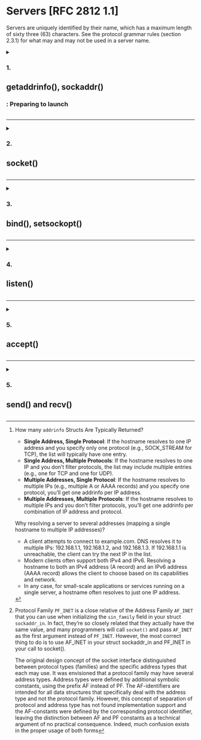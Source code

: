 # Servers [RFC 2812 1.1]

Servers are uniquely identified by their name, which has a maximum length of sixty three (63) characters.  See the protocol grammar rules (section 2.3.1) for what may and may not be used in a server name.

<details>

<summary><h3>1.</h3> <h2>getaddrinfo(), sockaddr()</h2><h3>:  Preparing to launch</h3></summary>
The `getaddrinfo()` function can be used by both clients and servers in networking, but its purpose slightly differs depending on the context:

- **Clients**: 
	
	* Use `getaddrinfo()` to look up the server's address for connecting.
	* The function provides details such as the IP address, port, and socket type (e.g., `SOCK_STREAM` for TCP or `SOCK_DGRAM` for UDP) to use when creating a socket connection to a server.

- **Servers**:

	* Servers use `getaddrinfo()` to configure the address to bind and listen on. It is used to prepare a socket for listening on a specific IP address and port. 
	* Servers usually specify the local address (e.g., NULL for any address, or a specific IP like 127.0.0.1) and the port number to bind to.

The function prototype is:

```c++
#include <sys/types.h>
#include <sys/socket.h>
#include <netdb.h>

int getaddrinfo(const char *node,
		const char *service,
		const struct addrinfo *hints,
		struct addrinfo **res);
```

**1.1 Parameters**

- `node`:

	The hostname to connect ("www.example.com") or an IP address

- `service`:

	Can be a port number or the name of a particular service (found in The IANA Port List1 or the /etc/services file on your Unix machine) like “http” or “ftp” or
“telnet” or “smtp” or whatever.

- `hints`:

	Points to a `struct addrinfo` that you've already filled out with relevant information ('man getaddrinfo' to see the contents of a `addrinfo` struct).
	Here's a sample call if you're a server who wants to listen on your host's IP address, port 3490.

	```c++
	int status;
	struct addrinfo hints;
	struct addrinfo *servinfo;			// will point to the results

	memset(&hints, 0, sizeof hints);	// make sure the struct is empty
	hints.ai_family = AF_UNSPEC;		// don't care IPv4 or IPv6
	hints.ai_socktype = SOCK_STREAM;	// TCP stream sockets
	hints.ai_flags = AI_PASSIVE;		// fill in my IP for me

	if ((status = getaddrinfo(NULL, "3490", &hints, &servinfo)) != 0) {
		fprintf(stderr, "getaddrinfo error: %s\n", gai_strerror(status));
		exit(1);
	}

	// servinfo now points to a linked list of 1 or more struct addrinfos

	// ... do everything until you don't need servinfo anymore ....

	freeaddrinfo(servinfo); // free the linked-list
	```
	* `ai_family` can be `AF_INET` to accept IPv4, `AF_INET6` to accept IPv6 or `AF_UNSPEC` to accept both
	* `ai_flag` is set as `AI_PASSIVE`, the function `getaddrinfo()` will assign the address of my local host to the socket structures. If we want to hardcode it, we can add it straight in the function's call:

		```c++
		status = getaddrinfo("www.example.net", "3490", &hints, &servinfo);
		```
	
**1.2 Returned values**

- If `getaddrinfo()` returns an error, we can print it out using the function `gai_strerror()`. 
- If everything works properly `servinfo` will point to a linked list of struct `addrinfos`[^1], each of which contains a struct `sockaddr` of some kind that we
can use later

**1.3 Clean exit**

	When everything is done we must free it all up before leaving with a call to `freeaddrinfo()`.

[^1]: How many `addrinfo` Structs Are Typically Returned?
	- **Single Address, Single Protocol**:
        If the hostname resolves to one IP address and you specify only one protocol (e.g., SOCK_STREAM for TCP), the list will typically have one entry.
    - **Single Address, Multiple Protocols**:
        If the hostname resolves to one IP and you don’t filter protocols, the list may include multiple entries (e.g., one for TCP and one for UDP).
    - **Multiple Addresses, Single Protocol**:
        If the hostname resolves to multiple IPs (e.g., multiple A or AAAA records) and you specify one protocol, you’ll get one addrinfo per IP address.
    - **Multiple Addresses, Multiple Protocols**:
        If the hostname resolves to multiple IPs and you don’t filter protocols, you’ll get one addrinfo per combination of IP address and protocol.
	
	Why resolving a server to several addresses (mapping a single hostname to multiple IP addresses)?

	- A client attempts to connect to example.com. DNS resolves it to multiple IPs: 192.168.1.1, 192.168.1.2, and 192.168.1.3. If 192.168.1.1 is unreachable, the client can try the next IP in the list.
	- Modern clients often support both IPv4 and IPv6. Resolving a hostname to both an IPv4 address (A record) and an IPv6 address (AAAA record) allows the client to choose based on its capabilities and network.
	- In any case, for small-scale applications or services running on a single server, a hostname often resolves to just one IP address.

**1.4 Hardcoding `sockaddr()`**

> If you know exactly what IP address, protocol, and port you want to use, you can directly fill out a struct `sockaddr_in` (for IPv4) or struct `sockaddr_in6` (for IPv6) manually without using getaddrinfo().
>
>```c++
>struct sockaddr_in server_addr;
>int server_socket = socket(AF_INET, SOCK_STREAM, 0);
>
>if (server_socket < 0) {
>    perror("socket");
>    exit(1);
>}
>
>server_addr.sin_family = AF_INET;
>server_addr.sin_port = htons(8080); // Port 8080
>server_addr.sin_addr.s_addr = INADDR_ANY; // Bind to any local address
>
>if (bind(server_socket, (struct sockaddr *)&server_addr, sizeof(server_addr)) < 0) {
>    perror("bind");
>    exit(1);
>}
>
>listen(server_socket, 5);
>```
>What does *ft_irc* subject say?
>
>_"Communication between client and server has to be done via TCP/IP (v4 or v6)"._

</details>

-----------

<details>

<summary><h3>2.</h3> <h2>socket()</h2></summary>

```c++
#include <sys/types.h>
#include <sys/socket.h>

int socket(int domain, int type, int protocol);
```

**2.1 Parameters**

The arguments allow you to say what kind of socket you want (IPv4 or IPv6, stream
or datagram, and TCP or UDP).

You can either hardcode those values:

 - `domain` is `PF_INET` or `PF_INET6`[^2],
 - `type` is `SOCK_STREAM` or `SOCK_DGRAM`,
 - and `protocol` can be set to `0` to choose the proper protocol for the given type. Instead, you can call `getprotobyname()` to look up the protocol you want, *“tcp”* or *“udp”*.

Or use the values from the results of the call to `getaddrinfo()`, and feed them into socket() directly like this:

```c++
struct addrinfo hints, *res;

// do the lookup
// [pretend we already filled out the "hints" struct]
getaddrinfo("www.example.com", "http", &hints, &res);

// do error-checking on getaddrinfo(), and walk the "res" linked list
// looking for valid entries instead of just assuming the first one is good

int fdSocket = socket(res->ai_family, res->ai_socktype, res->ai_protocol);
```

**2.2 Returned value**

Returns a socket descriptor that you can use in later system calls, or -1 on error.

[^2]: Protocol Family `PF_INET` is a close relative of the Address Family `AF_INET` that you can use when initializing the `sin_family` field in your struct `sockaddr_in`. In fact, they’re so closely related that they actually have the same value, and many programmers will call `socket()` and pass `AF_INET` as the first argument instead of `PF_INET`. However, the most correct thing to do is to use AF_INET in your struct sockaddr_in and PF_INET in your call to socket().

	The original design concept of the socket interface distinguished between protocol types (families) and the specific address types that each may use. It was envisioned that a protocol family may have several address types. Address types were defined by additional symbolic constants, using the prefix AF instead of PF. The AF-identifiers are intended for all data structures that specifically deal with the address type and not the protocol family. However, this concept of separation of protocol and address type has not found implementation support and the AF-constants were defined by the corresponding protocol identifier, leaving the distinction between AF and PF constants as a technical argument of no practical consequence. Indeed, much confusion exists in the proper usage of both forms

</details>

<hr></hr>

<details>

<summary><h3>3.</h3> <h2>bind(), setsockopt()</h2></summary>

Once you have a socket, in order to listen for incoming connections the server needs to associate the socket with a port on your local machine. The port number is used by the kernel to match an incoming packet to a certain process’s socket descriptor.

```c++
#include <sys/types.h>
#include <sys/socket.h>

int bind(int sockfd, struct sockaddr *my_addr, int addrlen);
```
**3.1 Parameters**

- `sockfd` is the socket file descriptor returned by socket(). 
- `my_addr` is a pointer to a struct `sockaddr` that contains information about your address, namely, port and IP address. 
- `addrlen` is the length in bytes of that address.

```c++
struct addrinfo hints, *res;
int sockfd;

// first, load up address structs with getaddrinfo():
memset(&hints, 0, sizeof hints);

hints.ai_family = AF_UNSPEC; // use IPv4 or IPv6, whichever
hints.ai_socktype = SOCK_STREAM;
hints.ai_flags = AI_PASSIVE;	// fill in my IP for me

getaddrinfo(NULL, "3490", &hints, &res);

// make a socket:
sockfd = socket(res->ai_family, res->ai_socktype, res->ai_protocol);

// bind it to the port we passed in to getaddrinfo():
bind(sockfd, res->ai_addr, res->ai_addrlen);
```

**3.2 Returned value**

- On  success, zero is returned. 
- On error, -1 is returned, and `errno` is set to indicate the error.

<h3>3.3 setsockopt()</h3>

Sometimes you try to rerun a server and bind() fails, claiming *“Address already in use”*. That means a little bit of a socket that was connected is still hanging around in the kernel, and it’s hogging the port. You can either wait for it to clear (a minute or so), or add code to your program allowing it to reuse the port.

```c++
int setsockopt(int sockfd, int level, int optname, const void *optval, socklen_t optlen);
```
**3.3.1 Parameters**

- `sockfd`

	The file descriptor that identifies the socket we are working with.

- `level`

	- When manipulating socket options, the level at which the option resides and the name of  the  option  must  be specified. 
	- To  manipulate options at the sockets API level, level is specified as `SOL_SOCKET`.
	- Other levels are `IPPROTO_TCP` (fof TCP-specific options) and `IPPROTO_IP` (for IPv4-specific options).

- `optname`

	- Optname and any specified options are passed uninterpreted to the appropriate protocol module for interpretation.
	- `SO_REUSEADDR` allows other sockets to bind() to this port, unless there is an active listening socket bound to the port already. This enables you to get around those *“Address already in use”* error messages when you try to restart your server after a crash.
	- On Linux, `SO_REUSEPORT` enables multiple processes to bind to the same port and receive incoming connections evenly distributed by the kernel. It is often used together with `SO_REUSEADDR`, when the plan is running multiple instances of the server on the same machine.

- `optval`

	A pointer to the buffer where the value of the chosen option is specified.

- `optlen` 

	Size, in bytes, to the buffer pointed by previous parameter, `optval`  

**3.3.2 Return values**

- On success, zero is returned.
- On error, -1 is returned, and `errno` is set to indicate the error.

**3.3.3 Example**

```c++
int	yes = 1;

if (setsockopt(fdSocket, SOL_SOCKET, SO_REUSEADDR, &yes, sizeof yes) == -1) {
	perror("setsockopt");
	exit(-1);
}
```

</details>

---

<details>

<summary><h3>4.</h3> <h2>listen()</h2></summary>

```c++
int listen(int sockfd, int backlog);
```

**4.1 Parameters**

- `sockfd`

	The socket file descriptor.

- `backlog`

	* Maximum number of connections allowed on the incoming queue
	* Most systems silently limit this number to about 20; you can probably get away with setting it to 5 or 10.

**4.2 Returned value**

- On success, zero is returned. 

- On error, -1 is returned, and `errno` is set to indicate the error.

</details>

---

<details>

<summary><h3>5.</h3> <h2>accept()</h2></summary>

`accept()` returns a brand new file descriptor to identify the established connection. The original one is still listening for more new connections,
and the newly created one is finally ready to `send()` and `recv()`.

```c++
#include <sys/types.h>
#include <sys/socket.h>

int accept(int sockfd, struct sockaddr *addr, socklen_t *addrlen);
```

**5.1 Parameters**

- `sockfd`

	The `listen()`ing socket descriptor.

- `addr`

	Pointer to a local struct `sockaddr_storage`, where the information about the incoming connection will be stored.

- `addrlen`

	Local integer variable that should be set to sizeof(struct `sockaddr_storage`) before its address is passed to `accept()`.

**5.2 Returned value**

- On success, returns a file  descriptor  for  the  accepted socket (a nonnegative integer). 

- On error, -1 is returned, `errno` is set to indicate the error, and `addrlen` is left unchanged.

</details>

---

<details>

<summary><h3>5.</h3> <h2>send() and recv()</h2></summary>

</details>
